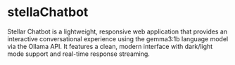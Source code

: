 # stellaChatbot
Stellar Chatbot is a lightweight, responsive web application that provides an interactive conversational experience using the gemma3:1b language model via the Ollama API. It features a clean, modern interface with dark/light mode support and real-time response streaming.
